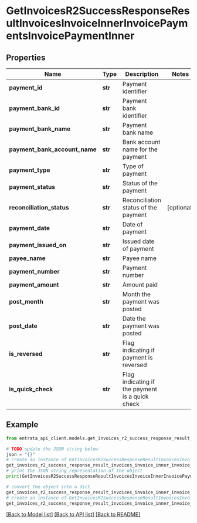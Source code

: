 # GetInvoicesR2SuccessResponseResultInvoicesInvoiceInnerInvoicePaymentsInvoicePaymentInner


## Properties

Name | Type | Description | Notes
------------ | ------------- | ------------- | -------------
**payment_id** | **str** | Payment identifier | 
**payment_bank_id** | **str** | Payment bank identifier | 
**payment_bank_name** | **str** | Payment bank name | 
**payment_bank_account_name** | **str** | Bank account name for the payment | 
**payment_type** | **str** | Type of payment | 
**payment_status** | **str** | Status of the payment | 
**reconciliation_status** | **str** | Reconciliation status of the payment | [optional] 
**payment_date** | **str** | Date of payment | 
**payment_issued_on** | **str** | Issued date of payment | 
**payee_name** | **str** | Payee name | 
**payment_number** | **str** | Payment number | 
**payment_amount** | **str** | Amount paid | 
**post_month** | **str** | Month the payment was posted | 
**post_date** | **str** | Date the payment was posted | 
**is_reversed** | **str** | Flag indicating if payment is reversed | 
**is_quick_check** | **str** | Flag indicating if the payment is a quick check | 

## Example

```python
from entrata_api_client.models.get_invoices_r2_success_response_result_invoices_invoice_inner_invoice_payments_invoice_payment_inner import GetInvoicesR2SuccessResponseResultInvoicesInvoiceInnerInvoicePaymentsInvoicePaymentInner

# TODO update the JSON string below
json = "{}"
# create an instance of GetInvoicesR2SuccessResponseResultInvoicesInvoiceInnerInvoicePaymentsInvoicePaymentInner from a JSON string
get_invoices_r2_success_response_result_invoices_invoice_inner_invoice_payments_invoice_payment_inner_instance = GetInvoicesR2SuccessResponseResultInvoicesInvoiceInnerInvoicePaymentsInvoicePaymentInner.from_json(json)
# print the JSON string representation of the object
print(GetInvoicesR2SuccessResponseResultInvoicesInvoiceInnerInvoicePaymentsInvoicePaymentInner.to_json())

# convert the object into a dict
get_invoices_r2_success_response_result_invoices_invoice_inner_invoice_payments_invoice_payment_inner_dict = get_invoices_r2_success_response_result_invoices_invoice_inner_invoice_payments_invoice_payment_inner_instance.to_dict()
# create an instance of GetInvoicesR2SuccessResponseResultInvoicesInvoiceInnerInvoicePaymentsInvoicePaymentInner from a dict
get_invoices_r2_success_response_result_invoices_invoice_inner_invoice_payments_invoice_payment_inner_from_dict = GetInvoicesR2SuccessResponseResultInvoicesInvoiceInnerInvoicePaymentsInvoicePaymentInner.from_dict(get_invoices_r2_success_response_result_invoices_invoice_inner_invoice_payments_invoice_payment_inner_dict)
```
[[Back to Model list]](../README.md#documentation-for-models) [[Back to API list]](../README.md#documentation-for-api-endpoints) [[Back to README]](../README.md)


